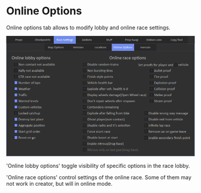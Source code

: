# Online Options

Online options tab allows to modify lobby and online race settings.

![Img1](../../assets/images/race-settings/img04.png)

'Online lobby options' toggle visibility of specific options in the race lobby.

'Online race options' control settings of the online race. Some of them may not work in creator, but will in online mode.
